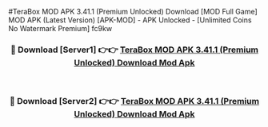#TeraBox MOD APK 3.41.1 (Premium Unlocked) Download [MOD Full Game] MOD APK (Latest Version) [APK-MOD] - APK Unlocked - [Unlimited Coins No Watermark Premium] fc9kw



<div align="center">

<h3>🔴 Download [Server1] 👉👉 <a href="https://momento.my/?title=TeraBox_MOD_APK_3.41.1_(Premium_Unlocked)_Download">TeraBox MOD APK 3.41.1 (Premium Unlocked) Download Mod Apk</a></h3><br>

<h3>🔴 Download [Server2] 👉👉 <a href="https://momento.my/?title=TeraBox_MOD_APK_3.41.1_(Premium_Unlocked)_Download">TeraBox MOD APK 3.41.1 (Premium Unlocked) Download Mod Apk</a></h3>
</div>
